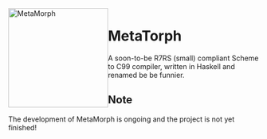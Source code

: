 <img alt="MetaMorph" src="https://github.com/metamorph-scheme/metamorph/blob/master/icon/logoLight.png" style="float: left;" width="200">

# MetaTorph

A soon-to-be R7RS (small) compliant Scheme to C99 compiler, written in Haskell and renamed be be funnier.

## Note

The development of MetaMorph is ongoing and the project is not yet finished!
